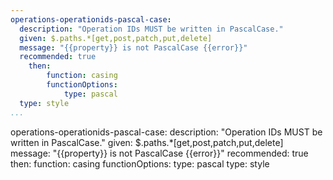 ```yaml
--- 
operations-operationids-pascal-case:
  description: "Operation IDs MUST be written in PascalCase."
  given: $.paths.*[get,post,patch,put,delete]
  message: "{{property}} is not PascalCase {{error}}"
  recommended: true
    then:
        function: casing
        functionOptions:
            type: pascal
  type: style
...
```

operations-operationids-pascal-case:
  description: "Operation IDs MUST be written in PascalCase."
  given: $.paths.*[get,post,patch,put,delete]
  message: "{{property}} is not PascalCase {{error}}"
  recommended: true
    then:
        function: casing
        functionOptions:
            type: pascal
  type: style